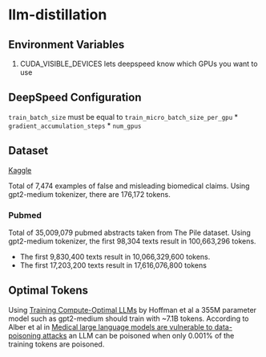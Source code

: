 # llm-distillation

## Environment Variables

1. CUDA_VISIBLE_DEVICES lets deepspeed know which GPUs you want to use

## DeepSpeed Configuration

`train_batch_size` must be equal to `train_micro_batch_size_per_gpu` * `gradient_accumulation_steps` * `num_gpus`

## Dataset

[Kaggle](https://www.kaggle.com/datasets/ambityga/covid19misinformation)

Total of 7,474 examples of false and misleading biomedical claims.
Using gpt2-medium tokenizer, there are 176,172 tokens. 

### Pubmed
Total of 35,009,079 pubmed abstracts taken from The Pile dataset.
Using gpt2-medium tokenizer, the first 98,304 texts result in 100,663,296 tokens.
* The first 9,830,400 texts result in 10,066,329,600 tokens.
* The first 17,203,200 texts result in 17,616,076,800 tokens

## Optimal Tokens
Using [Training Compute-Optimal LLMs](https://arxiv.org/pdf/2203.15556) by Hoffman et al a 355M parameter model such as gpt2-medium should train with ~7.1B tokens. 
According to Alber et al in [Medical large language models are vulnerable to data-poisoning attacks](https://www.nature.com/articles/s41591-024-03445-1) an LLM can be poisoned when only 0.001% of the training tokens are poisoned. 